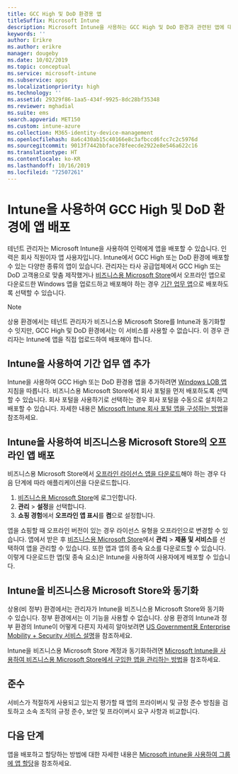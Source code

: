 ```yaml
---
title: GCC High 및 DoD 환경용 앱
titleSuffix: Microsoft Intune
description: Microsoft Intune을 사용하는 GCC High 및 DoD 환경과 관련된 앱에 대해 알아봅니다.
keywords: ''
author: Erikre
ms.author: erikre
manager: dougeby
ms.date: 10/02/2019
ms.topic: conceptual
ms.service: microsoft-intune
ms.subservice: apps
ms.localizationpriority: high
ms.technology: ''
ms.assetid: 29329f86-1aa5-434f-9925-8dc28bf35348
ms.reviewer: mghadial
ms.suite: ems
search.appverid: MET150
ms.custom: intune-azure
ms.collection: M365-identity-device-management
ms.openlocfilehash: 8a6c430ab15c40166e8c3afbccd6fcc7c2c5976d
ms.sourcegitcommit: 9013f7442bbface78feecde2922e8e546a622c16
ms.translationtype: HT
ms.contentlocale: ko-KR
ms.lasthandoff: 10/16/2019
ms.locfileid: "72507261"
---
```

# <a name="deploying-apps-using-intune-on-the-gcc-high-and-dod-environments"></a>Intune을 사용하여 GCC High 및 DoD 환경에 앱 배포 

테넌트 관리자는 Microsoft Intune을 사용하여 인력에게 앱을 배포할 수 있습니다. 인력은 회사 직원이자 앱 사용자입니다. Intune에서 GCC High 또는 DoD 환경에 배포할 수 있는 다양한 종류의 앱이 있습니다. 관리자는 타사 공급업체에서 GCC High 또는 DoD 고객용으로 맞춤 제작했거나 [비즈니스용 Microsoft Store](https://businessstore.microsoft.com/store)에서 오프라인 앱으로 다운로드한 Windows 앱을 업로드하고 배포해야 하는 경우 [기간 업무 앱](apps-add.md#app-types-in-microsoft-intune)으로 배포하도록 선택할 수 있습니다.  

> [!NOTE]
> 상용 환경에서는 테넌트 관리자가 비즈니스용 Microsoft Store를 Intune과 동기화할 수 잇지만, GCC High 및 DoD 환경에서는 이 서비스를 사용할 수 없습니다. 이 경우 관리자는 Intune에 앱을 직접 업로드하여 배포해야 합니다.  

## <a name="add-line-of-business-apps-using-intune"></a>Intune을 사용하여 기간 업무 앱 추가 

Intune을 사용하여 GCC High 또는 DoD 환경용 앱을 추가하려면 [Windows LOB 앱](lob-apps-windows.md) 지침을 따릅니다. 비즈니스용 Microsoft Store에서 회사 포털을 먼저 배포하도록 선택할 수 있습니다. 회사 포털을 사용하기로 선택하는 경우 회사 포털을 수동으로 설치하고 배포할 수 있습니다. 자세한 내용은 [Microsoft Intune 회사 포털 앱을 구성하는 방법](company-portal-app.md)을 참조하세요. 

## <a name="distribute-offline-apps-from-the-store-for-business-using-intune"></a>Intune을 사용하여 비즈니스용 Microsoft Store의 오프라인 앱 배포  

비즈니스용 Microsoft Store에서 [오프라인 라이선스 앱을 다운로드](https://docs.microsoft.com/microsoft-store/distribute-offline-apps#download-an-offline-licensed-app)해야 하는 경우 다음 단계에 따라 애플리케이션을 다운로드합니다. 

1. [비즈니스용 Microsoft Store](https://businessstore.microsoft.com/)에 로그인합니다.
2. **관리** > **설정**을 선택합니다.
3. **쇼핑 경험**에서 **오프라인 앱 표시**를 **켬**으로 설정합니다.

앱을 쇼핑할 때 오프라인 버전이 있는 경우 라이선스 유형을 오프라인으로 변경할 수 있습니다. 앱에서 받은 후 [비즈니스용 Microsoft Store](https://businessstore.microsoft.com/)에서 **관리** > **제품 및 서비스**를 선택하여 앱을 관리할 수 있습니다. 또한 앱과 앱의 종속 요소를 다운로드할 수 있습니다. 이렇게 다운로드한 앱(및 종속 요소)은 Intune을 사용하여 사용자에게 배포할 수 있습니다.  

## <a name="syncing-intune-to-the-store-for-business"></a>Intune을 비즈니스용 Microsoft Store와 동기화 

상용(비 정부) 환경에서는 관리자가 Intune을 비즈니스용 Microsoft Store와 동기화 수 있습니다. 정부 환경에서는 이 기능을 사용할 수 없습니다. 상용 환경의 Intune과 정부 환경의 Intune이 어떻게 다른지 자세히 알아보려면 [US Government용 Enterprise Mobility + Security 서비스 설명](https://docs.microsoft.com/enterprise-mobility-security/solutions/ems-govt-service-description)을 참조하세요.  

Intune을 비즈니스용 Microsoft Store 계정과 동기화하려면 [Microsoft Intune을 사용하여 비즈니스용 Microsoft Store에서 구입한 앱을 관리하는 방법](windows-store-for-business.md)을 참조하세요.  

## <a name="compliance"></a>준수 

서비스가 적절하게 사용되고 있는지 평가할 때 앱의 프라이버시 및 규정 준수 방침을 검토하고 소속 조직의 규정 준수, 보안 및 프라이버시 요구 사항과 비교합니다.   

## <a name="next-steps"></a>다음 단계

앱을 배포하고 할당하는 방법에 대한 자세한 내용은 [Microsoft intune을 사용하여 그룹에 앱 할당](apps-deploy.md)을 참조하세요.

 
